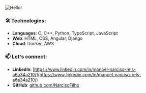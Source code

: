 ![Hello!](https://github.com/user-attachments/assets/4e759c19-2a67-43a1-abf8-9636f29692b8)

### 🛠️ Technologies:
- **Languages**: C, C++, Python, TypeScript, JavaScript
- **Web**: HTML, CSS, Angular, Django
- **Cloud**: Docker, AWS

### 📫 Let's connect:
- **LinkedIn**: [https://www.linkedin.com/in/manoel-narciso-reis-a6a34a210/](https://www.linkedin.com/in/manoel-narciso-reis-a6a34a210/)  
- **GitHub**: [github.com/NarcisoFilho](https://github.com/NarcisoFilho)
